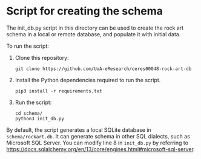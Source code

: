 # Script for creating the schema
The init_db.py script in this directory can be used to create the rock art schema in a local or remote database, and populate it with initial data.

To run the script:
1. Clone this repository:

   `git clone https://github.com/UoA-eResearch/ceres00048-rock-art-db`
2. Install the Python dependencies required to run the script. 

   `pip3 install -r requirements.txt`
3. Run the script:

   ```
   cd schema/
   python3 init_db.py
   ```
   
By default, the script generates a local SQLite database in `schema/rockart.db`. It can generate schema in other SQL dialects, such as Microsoft SQL Server. You can modify line 8 in `init_db.py` by referring to https://docs.sqlalchemy.org/en/13/core/engines.html#microsoft-sql-server.
